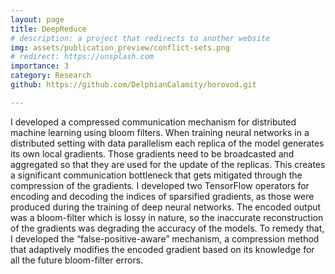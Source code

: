 ```yaml
---
layout: page
title: DeepReduce
# description: a project that redirects to another website
img: assets/publication_preview/conflict-sets.png
# redirect: https://unsplash.com
importance: 3
category: Research
github: https://github.com/DelphianCalamity/horovod.git

---
```


I developed a compressed communication mechanism for distributed machine learning using bloom filters. When training neural networks in a distributed setting with data parallelism each replica of the model generates its own local gradients. Those gradients need to be broadcasted and aggregated so that they are used for the update of the replicas. This creates a significant communication bottleneck that gets mitigated through the compression of the gradients. I developed two TensorFlow operators for encoding and decoding the indices of sparsified gradients, as those were produced during the training of deep neural networks. The encoded output was a bloom-filter which is lossy in nature, so the inaccurate reconstruction of the gradients was degrading the accuracy of the models. To remedy that, I developed the “false-positive-aware” mechanism, a compression method that adaptively modifies the encoded gradient based on its knowledge for all the future bloom-filter errors.
